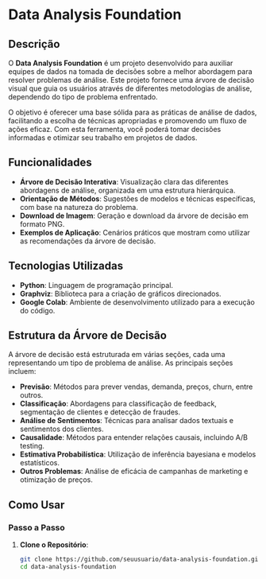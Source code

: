 # Data Analysis Foundation

## Descrição

O **Data Analysis Foundation** é um projeto desenvolvido para auxiliar equipes de dados na tomada de decisões sobre a melhor abordagem para resolver problemas de análise. Este projeto fornece uma árvore de decisão visual que guia os usuários através de diferentes metodologias de análise, dependendo do tipo de problema enfrentado.

O objetivo é oferecer uma base sólida para as práticas de análise de dados, facilitando a escolha de técnicas apropriadas e promovendo um fluxo de ações eficaz. Com esta ferramenta, você poderá tomar decisões informadas e otimizar seu trabalho em projetos de dados.

## Funcionalidades

- **Árvore de Decisão Interativa**: Visualização clara das diferentes abordagens de análise, organizada em uma estrutura hierárquica.
- **Orientação de Métodos**: Sugestões de modelos e técnicas específicas, com base na natureza do problema.
- **Download de Imagem**: Geração e download da árvore de decisão em formato PNG.
- **Exemplos de Aplicação**: Cenários práticos que mostram como utilizar as recomendações da árvore de decisão.
  
## Tecnologias Utilizadas

- **Python**: Linguagem de programação principal.
- **Graphviz**: Biblioteca para a criação de gráficos direcionados.
- **Google Colab**: Ambiente de desenvolvimento utilizado para a execução do código.

## Estrutura da Árvore de Decisão

A árvore de decisão está estruturada em várias seções, cada uma representando um tipo de problema de análise. As principais seções incluem:

- **Previsão**: Métodos para prever vendas, demanda, preços, churn, entre outros.
- **Classificação**: Abordagens para classificação de feedback, segmentação de clientes e detecção de fraudes.
- **Análise de Sentimentos**: Técnicas para analisar dados textuais e sentimentos dos clientes.
- **Causalidade**: Métodos para entender relações causais, incluindo A/B testing.
- **Estimativa Probabilística**: Utilização de inferência bayesiana e modelos estatísticos.
- **Outros Problemas**: Análise de eficácia de campanhas de marketing e otimização de preços.

## Como Usar

### Passo a Passo

1. **Clone o Repositório**:
   ```bash
   git clone https://github.com/seuusuario/data-analysis-foundation.git
   cd data-analysis-foundation

